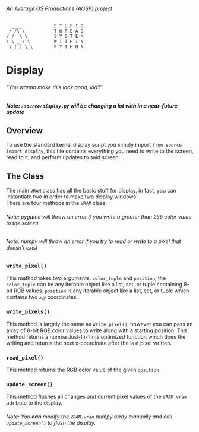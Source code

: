 ###### *An Average OS Productions (AOSP) project*
```
  ____            S T U P I D 
 / /\ \           T H R E A D 
/ /  \ \          S Y S T E M 
\ \ _ \ \         W I T H I N 
 \_(_) \_\        P Y T H O N
```

# Display
###### "You wanna make this look good, kid?"
#### *Note: `/source/display.py` will be changing a **lot** with in a near-future update*

## Overview
To use the standard kernel display script you simply import `from source import display`, this file contains everything you need to write to the screen, read to it, and perform updates to said screen.  
## The Class
The main `VRAM` class has all the basic stuff for display, in fact, you can instantiate two in order to make two display windows!  
There are four methods in the `VRAM` class:

###### Note: *pygame will throw an error if you write a greater than 255 color value to the screen*
###### Note: *numpy will throw an error if you try to read or write to a pixel that doesn't exist*
### `write_pixel()`

This method takes two arguments: `color_tuple` and `position`, the `color_tuple` can be any iterable object like a list, set, or tuple containing 8-bit RGB values. `position` is any iterable object like a list, set, or tuple which contains two `x`,`y` coordinates.   
### `write_pixels()`
This method is largely the same as `write_pixel()`, however you can pass an array of 8-bit RGB color values to write along with a starting position. This method returns a numba Just-In-Time optimized function which does the writing and returns the next x-coordinate after the last pixel written.
### `read_pixel()`
This method returns the RGB color value of the given `position`.
### `update_screen()`
This method flushes all changes and current pixel values of the `VRAM.vram` attribute to the display.

###### Note: *You **can** modify the `VRAM.vram` numpy array manually and call `update_screen()` to flush the display.*

